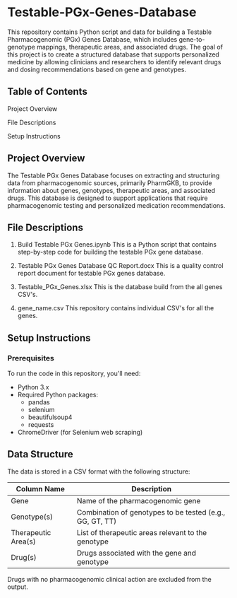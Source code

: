 # Testable-PGx-Genes-Database

This repository contains Python script and data for building a Testable Pharmacogenomic (PGx) Genes Database, which includes gene-to-genotype mappings, therapeutic areas, and associated drugs. The goal of this project is to create a structured database that supports personalized medicine by allowing clinicians and researchers to identify relevant drugs and dosing recommendations based on gene and genotypes.

## Table of Contents

Project Overview

File Descriptions

Setup Instructions

## Project Overview

The Testable PGx Genes Database focuses on extracting and structuring data from pharmacogenomic sources, primarily PharmGKB, to provide information about genes, genotypes, therapeutic areas, and associated drugs. This database is designed to support applications that require pharmacogenomic testing and personalized medication recommendations.

## File Descriptions

1. Build Testable PGx Genes.ipynb
This is a Python script that contains step-by-step code for building the testable PGx gene database.

2. Testable PGx Genes Database QC Report.docx
This is a quality control report document for testable PGx genes database.

3. Testable_PGx_Genes.xlsx
This is the database build from the all genes CSV's.

4. gene_name.csv
This repository contains individual CSV's for all the genes.

## Setup Instructions

### Prerequisites

To run the code in this repository, you'll need:

- Python 3.x
- Required Python packages:
    - pandas
    - selenium
    - beautifulsoup4
    - requests
- ChromeDriver (for Selenium web scraping)

## Data Structure

The data is stored in a CSV format with the following structure:

Column Name        | Description
-----------        | -----------
Gene	           | Name of the pharmacogenomic gene
Genotype(s)	       | Combination of genotypes to be tested (e.g., GG, GT, TT)
Therapeutic Area(s)| List of therapeutic areas relevant to the genotype
Drug(s)	           | Drugs associated with the gene and genotype

Drugs with no pharmacogenomic clinical action are excluded from the output.
  

